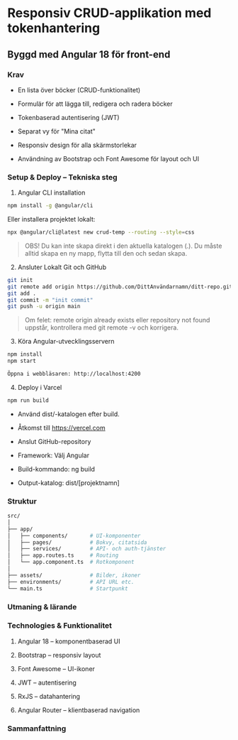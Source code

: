# Responsiv CRUD-applikation med tokenhantering

## Byggd med Angular 18 för front-end

### Krav
- En lista över böcker (CRUD-funktionalitet)

- Formulär för att lägga till, redigera och radera böcker

- Tokenbaserad autentisering (JWT)

- Separat vy för "Mina citat"

- Responsiv design för alla skärmstorlekar

- Användning av Bootstrap och Font Awesome för layout och UI

### Setup & Deploy – Tekniska steg

1. Angular CLI installation
```bash
npm install -g @angular/cli

```
Eller installera projektet lokalt:

```bash
npx @angular/cli@latest new crud-temp --routing --style=css

```
> OBS! Du kan inte skapa direkt i den aktuella katalogen (.). 
Du måste alltid skapa en ny mapp, flytta till den och sedan skapa.

2. Ansluter Lokalt Git och GitHub

```bash
git init
git remote add origin https://github.com/DittAnvändarnamn/ditt-repo.git
git add .
git commit -m "init commit"
git push -u origin main

```
> Om felet: remote origin already exists eller repository not found 
uppstår, kontrollera med git remote -v och korrigera.

3. Köra Angular-utvecklingsservern

```bash
npm install
npm start

Öppna i webbläsaren: http://localhost:4200
```

4. Deploy i Varcel 
```bash
npm run build
```

- Använd dist/-katalogen efter build.

- Åtkomst till https://vercel.com

- Anslut GitHub-repository

- Framework: Välj Angular

- Build-kommando: ng build

- Output-katalog: dist/[projektnamn]

### Struktur

```bash
src/
│
├── app/
│   ├── components/       # UI-komponenter
│   ├── pages/            # Bokvy, citatsida
│   ├── services/         # API- och auth-tjänster
│   ├── app.routes.ts     # Routing
│   └── app.component.ts  # Rotkomponent
│
├── assets/               # Bilder, ikoner
├── environments/         # API URL etc.
└── main.ts               # Startpunkt

```

### Utmaning & lärande

### Technologies & Funktionalitet
1. Angular 18 – komponentbaserad UI

2. Bootstrap – responsiv layout

3. Font Awesome – UI-ikoner

4. JWT – autentisering

5. RxJS – datahantering

6. Angular Router – klientbaserad navigation

###  Sammanfattning